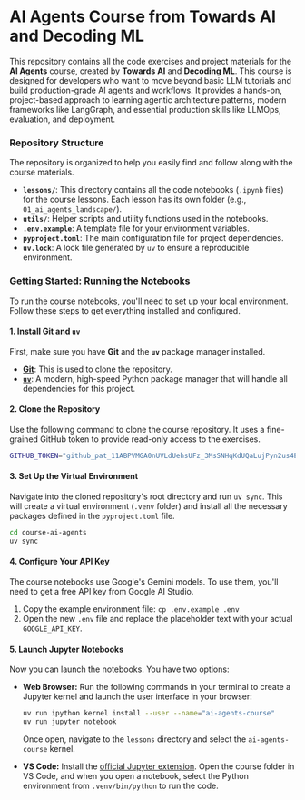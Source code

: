 # AI Agents Course from Towards AI and Decoding ML

This repository contains all the code exercises and project materials for the **AI Agents** course, created by **Towards AI** and **Decoding ML**. This course is designed for developers who want to move beyond basic LLM tutorials and build production-grade AI agents and workflows. It provides a hands-on, project-based approach to learning agentic architecture patterns, modern frameworks like LangGraph, and essential production skills like LLMOps, evaluation, and deployment.

### Repository Structure

The repository is organized to help you easily find and follow along with the course materials.

  - **`lessons/`**: This directory contains all the code notebooks (`.ipynb` files) for the course lessons. Each lesson has its own folder (e.g., `01_ai_agents_landscape/`).
  - **`utils/`**: Helper scripts and utility functions used in the notebooks.
  - **`.env.example`**: A template file for your environment variables.
  - **`pyproject.toml`**: The main configuration file for project dependencies.
  - **`uv.lock`**: A lock file generated by `uv` to ensure a reproducible environment.

### Getting Started: Running the Notebooks

To run the course notebooks, you'll need to set up your local environment. Follow these steps to get everything installed and configured.

#### 1\. Install Git and `uv`

First, make sure you have **Git** and the **`uv`** package manager installed.

  - [**Git**](https://git-scm.com/): This is used to clone the repository.
  - [**`uv`**](https://github.com/astral-sh/uv): A modern, high-speed Python package manager that will handle all dependencies for this project.

#### 2\. Clone the Repository

Use the following command to clone the course repository. It uses a fine-grained GitHub token to provide read-only access to the exercises.

```bash
GITHUB_TOKEN="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" && git clone https://oauth2:${GITHUB_TOKEN}@github.com/towardsai/course-ai-agents.git
```

#### 3\. Set Up the Virtual Environment

Navigate into the cloned repository's root directory and run `uv sync`. This will create a virtual environment (`.venv` folder) and install all the necessary packages defined in the `pyproject.toml` file.

```bash
cd course-ai-agents
uv sync
```

#### 4\. Configure Your API Key

The course notebooks use Google's Gemini models. To use them, you'll need to get a free API key from Google AI Studio.

1.  Copy the example environment file: `cp .env.example .env`
2.  Open the new `.env` file and replace the placeholder text with your actual `GOOGLE_API_KEY`.

#### 5\. Launch Jupyter Notebooks

Now you can launch the notebooks. You have two options:

  - **Web Browser:** Run the following commands in your terminal to create a Jupyter kernel and launch the user interface in your browser:

    ```bash
    uv run ipython kernel install --user --name="ai-agents-course"
    uv run jupyter notebook
    ```

    Once open, navigate to the `lessons` directory and select the `ai-agents-course` kernel.

  - **VS Code:** Install the [official Jupyter extension](https://code.visualstudio.com/docs/datascience/jupyter-notebooks). Open the course folder in VS Code, and when you open a notebook, select the Python environment from `.venv/bin/python` to run the code.